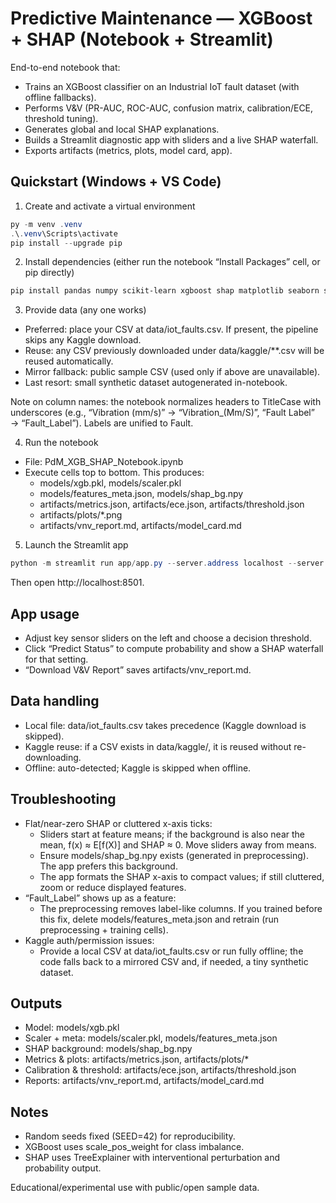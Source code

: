 # Predictive Maintenance — XGBoost + SHAP (Notebook + Streamlit)

End-to-end notebook that:
- Trains an XGBoost classifier on an Industrial IoT fault dataset (with offline fallbacks).
- Performs V&V (PR-AUC, ROC-AUC, confusion matrix, calibration/ECE, threshold tuning).
- Generates global and local SHAP explanations.
- Builds a Streamlit diagnostic app with sliders and a live SHAP waterfall.
- Exports artifacts (metrics, plots, model card, app).

## Quickstart (Windows + VS Code)

1) Create and activate a virtual environment
```powershell
py -m venv .venv
.\.venv\Scripts\activate
pip install --upgrade pip
```

2) Install dependencies (either run the notebook “Install Packages” cell, or pip directly)
```powershell
pip install pandas numpy scikit-learn xgboost shap matplotlib seaborn streamlit opendatasets
```

3) Provide data (any one works)
- Preferred: place your CSV at data/iot_faults.csv. If present, the pipeline skips any Kaggle download.
- Reuse: any CSV previously downloaded under data/kaggle/**.csv will be reused automatically.
- Mirror fallback: public sample CSV (used only if above are unavailable).
- Last resort: small synthetic dataset autogenerated in-notebook.

Note on column names: the notebook normalizes headers to TitleCase with underscores (e.g., “Vibration (mm/s)” → “Vibration_(Mm/S)”, “Fault Label” → “Fault_Label”). Labels are unified to Fault.

4) Run the notebook
- File: PdM_XGB_SHAP_Notebook.ipynb
- Execute cells top to bottom. This produces:
  - models/xgb.pkl, models/scaler.pkl
  - models/features_meta.json, models/shap_bg.npy
  - artifacts/metrics.json, artifacts/ece.json, artifacts/threshold.json
  - artifacts/plots/*.png
  - artifacts/vnv_report.md, artifacts/model_card.md

5) Launch the Streamlit app
```powershell
python -m streamlit run app/app.py --server.address localhost --server.port 8501
```
Then open http://localhost:8501.

## App usage
- Adjust key sensor sliders on the left and choose a decision threshold.
- Click “Predict Status” to compute probability and show a SHAP waterfall for that setting.
- “Download V&V Report” saves artifacts/vnv_report.md.

## Data handling
- Local file: data/iot_faults.csv takes precedence (Kaggle download is skipped).
- Kaggle reuse: if a CSV exists in data/kaggle/, it is reused without re-downloading.
- Offline: auto-detected; Kaggle is skipped when offline.

## Troubleshooting
- Flat/near-zero SHAP or cluttered x-axis ticks:
  - Sliders start at feature means; if the background is also near the mean, f(x) ≈ E[f(X)] and SHAP ≈ 0. Move sliders away from means.
  - Ensure models/shap_bg.npy exists (generated in preprocessing). The app prefers this background.
  - The app formats the SHAP x-axis to compact values; if still cluttered, zoom or reduce displayed features.
- “Fault_Label” shows up as a feature:
  - The preprocessing removes label-like columns. If you trained before this fix, delete models/features_meta.json and retrain (run preprocessing + training cells).
- Kaggle auth/permission issues:
  - Provide a local CSV at data/iot_faults.csv or run fully offline; the code falls back to a mirrored CSV and, if needed, a tiny synthetic dataset.

## Outputs
- Model: models/xgb.pkl
- Scaler + meta: models/scaler.pkl, models/features_meta.json
- SHAP background: models/shap_bg.npy
- Metrics & plots: artifacts/metrics.json, artifacts/plots/*
- Calibration & threshold: artifacts/ece.json, artifacts/threshold.json
- Reports: artifacts/vnv_report.md, artifacts/model_card.md

## Notes
- Random seeds fixed (SEED=42) for reproducibility.
- XGBoost uses scale_pos_weight for class imbalance.
- SHAP uses TreeExplainer with interventional perturbation and probability output.

Educational/experimental use with public/open sample data.
